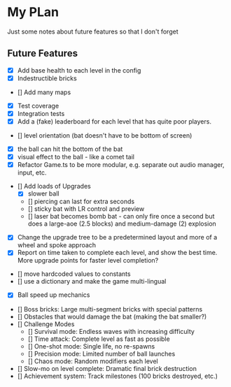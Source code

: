 # My PLan

Just some notes about future features so that I don't forget

## Future Features

- [X] Add base health to each level in the config
- [X] Indestructible bricks
- [] Add many maps
- [X] Test coverage
- [X] Integration tests
- [X] Add a (fake) leaderboard for each level that has quite poor players.
- [] level orientation (bat doesn't have to be bottom of screen)
- [X] the ball can hit the bottom of the bat
- [X] visual effect to the ball - like a comet tail
- [X] Refactor Game.ts to be more modular, e.g. separate out audio manager, input, etc.
- [] Add loads of Upgrades
    - [X] slower ball
    - [] piercing can last for extra seconds
    - [] sticky bat with LR control and preview
    - [] laser bat becomes bomb bat - can only fire once a second but does a large-aoe (2.5 blocks) and medium-damage (2) explosion
- [X] Change the upgrade tree to be a predetermined layout and more of a wheel and spoke approach
- [X] Report on time taken to complete each level, and show the best time.  More upgrade points for faster level completion?
- [] move hardcoded values to constants
- [] use a dictionary and make the game multi-lingual
- [X] Ball speed up mechanics
- [] Boss bricks: Large multi-segment bricks with special patterns
- [] Obstacles that would damage the bat (making the bat smaller?)
- [] Challenge Modes
    - [] Survival mode: Endless waves with increasing difficulty
    - [] Time attack: Complete level as fast as possible
    - [] One-shot mode: Single life, no re-spawns
    - [] Precision mode: Limited number of ball launches
    - [] Chaos mode: Random modifiers each level
- [] Slow-mo on level complete: Dramatic final brick destruction
- [] Achievement system: Track milestones (100 bricks destroyed, etc.)

